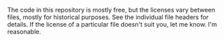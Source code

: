 The code in this repository is mostly free, but the licenses vary between files,
mostly for historical purposes. See the individual file headers for details.
If the license of a particular file doesn't suit you, let me know. I'm reasonable.

